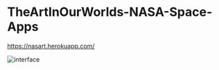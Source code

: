 # TheArtInOurWorlds-NASA-Space-Apps
https://nasart.herokuapp.com/


![interface](https://user-images.githubusercontent.com/76780379/193410488-dd3184a2-65dd-474a-bc56-9ca379fa142e.jpg)
